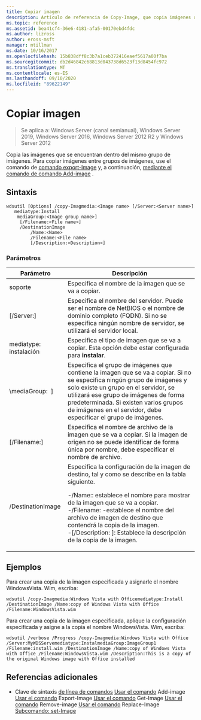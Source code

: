 ```yaml
---
title: Copiar imagen
description: Artículo de referencia de Copy-Image, que copia imágenes que se encuentran dentro del mismo grupo de imágenes.
ms.topic: reference
ms.assetid: bea41cf4-36e6-4181-afa5-00170ebd4fdc
ms.author: lizross
author: eross-msft
manager: mtillman
ms.date: 10/16/2017
ms.openlocfilehash: 15b838dff8c3b7a1ceb372416eaef5617a00f7ba
ms.sourcegitcommit: db2d46842c68813d043738d6523f13d8454fc972
ms.translationtype: MT
ms.contentlocale: es-ES
ms.lasthandoff: 09/10/2020
ms.locfileid: "89622149"
---
```

# <a name="copy-image"></a>Copiar imagen

> Se aplica a: Windows Server (canal semianual), Windows Server 2019, Windows Server 2016, Windows Server 2012 R2 y Windows Server 2012

Copia las imágenes que se encuentran dentro del mismo grupo de imágenes. Para copiar imágenes entre grupos de imágenes, use el comando de [comando export-Image](using-the-export-image-command.md) y, a continuación, [mediante el comando de comando Add-image](using-the-add-image-command.md) .

## <a name="syntax"></a>Sintaxis
```
wdsutil [Options] /copy-Imagmedia:<Image name> [/Server:<Server name>]
   mediatype:Install
    mediaGroup:<Image group name>]
     [/Filename:<File name>]
     /DestinationImage
         /Name:<Name>
         /Filename:<File name>
         [/Description:<Description>]
```
### <a name="parameters"></a>Parámetros
|Parámetro|Descripción|
|-------|--------|
soporte<Image name>|Especifica el nombre de la imagen que se va a copiar.|
|[/Server:<Server name>]|Especifica el nombre del servidor. Puede ser el nombre de NetBIOS o el nombre de dominio completo (FQDN). Si no se especifica ningún nombre de servidor, se utilizará el servidor local.|
mediatype: instalación|Especifica el tipo de imagen que se va a copiar. Esta opción debe estar configurada para **instalar**.|
|\mediaGroup: <Image group name> ]|Especifica el grupo de imágenes que contiene la imagen que se va a copiar. Si no se especifica ningún grupo de imágenes y solo existe un grupo en el servidor, se utilizará ese grupo de imágenes de forma predeterminada. Si existen varios grupos de imágenes en el servidor, debe especificar el grupo de imágenes.|
|[/Filename:<Filename>]|Especifica el nombre de archivo de la imagen que se va a copiar. Si la imagen de origen no se puede identificar de forma única por nombre, debe especificar el nombre de archivo.|
|/DestinationImage|Especifica la configuración de la imagen de destino, tal y como se describe en la tabla siguiente.<p>-/Name:: <Name> establece el nombre para mostrar de la imagen que se va a copiar.<br />-/Filename: <Filename> -establece el nombre del archivo de imagen de destino que contendrá la copia de la imagen.<br />-[/Description: <Description>]: Establece la descripción de la copia de la imagen.|
## <a name="examples"></a>Ejemplos
Para crear una copia de la imagen especificada y asignarle el nombre WindowsVista. Wim, escriba:
```
wdsutil /copy-Imagmedia:Windows Vista with Officemediatype:Install /DestinationImage /Name:copy of Windows Vista with Office /Filename:WindowsVista.wim
```
Para crear una copia de la imagen especificada, aplique la configuración especificada y asigne a la copia el nombre WindowsVista. Wim, escriba:
```
wdsutil /verbose /Progress /copy-Imagmedia:Windows Vista with Office /Server:MyWDSServemediatype:InstalmediaGroup:ImageGroup1
/Filename:install.wim /DestinationImage /Name:copy of Windows Vista with Office /Filename:WindowsVista.wim /Description:This is a copy of the original Windows image with Office installed
```
## <a name="additional-references"></a>Referencias adicionales
- Clave de sintaxis [de línea de comandos](command-line-syntax-key.md) 
 [Usar el comando](using-the-add-image-command.md) 
 Add-image [Usar el comando](using-the-export-image-command.md) 
 Export-Image [Usar el comando](using-the-get-image-command.md) 
 Get-Image [Usar el comando](using-the-remove-image-command.md) 
 Remove-image [Usar el comando](using-the-replace-image-command.md) 
 Replace-Image [Subcomando: set-Image](subcommand-set-image.md)
